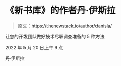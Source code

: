 # 《新书库》的作者丹·伊斯拉

> 原文：<https://thenewstack.io/author/danisla/>

让您的开发团队做好技术尽职调查准备的 5 种方法

2022 年 5 月 20 日上午 9 点

丹·伊斯拉